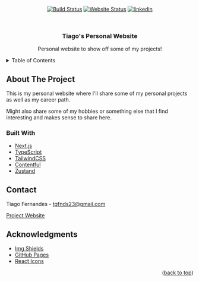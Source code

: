 <!-- Markdown link & img definitions -->

[build-image]: https://img.shields.io/github/workflow/status/tgfnds/tgfnds.github.io/Build%20and%20Deploy?style=flat-square
[build-url]: https://github.com/tgfnds/tgfnds.github.io/actions/workflows/build-and-deploy.yml
[website-image]: https://img.shields.io/website?style=flat-square&url=https%3A%2F%2Ftgfnds.dev
[website-url]: https://tgfnds.dev
[linkedin]: https://img.shields.io/badge/LinkedIn-blue?style=flat-square&logo=linkedin&labelColor=blue
[linkedin-url]: https://www.google.com

<div id="top"></div>

<div align="center">
  
[![Build Status][build-image]][build-url]
[![Website Status][website-image]][website-url]
[![linkedin][linkedin]][linkedin-url]
  
</div>



<br />
<div align="center">
<h3>Tiago's Personal Website</h3>

  <p>
    Personal website to show off some of my projects!
  </p>
</div>

<details>
  <summary>Table of Contents</summary>
  <ol>
    <li>
      <a href="#about-the-project">About The Project</a>
      <ul>
        <li><a href="#built-with">Built With</a></li>
      </ul>
    </li>
    <li><a href="#contact">Contact</a></li>
    <li><a href="#acknowledgments">Acknowledgments</a></li>
  </ol>
</details>

## About The Project

This is my personal website where I'll share some of my personal projects as well as my career path.

Might also share some of my hobbies or something else that I find interesting and makes sense to share here.

### Built With

* [Next.js](https://nextjs.org/)
* [TypeScript](https://www.typescriptlang.org/)
* [TailwindCSS](https://tailwindcss.com/)
* [Contentful](https://www.contentful.com/)
* [Zustand](https://github.com/pmndrs/zustand)

## Contact

Tiago Fernandes - tgfnds23@gmail.com

[Project Website](https://tgdnds.dev)

## Acknowledgments

* [Img Shields](https://shields.io)
* [GitHub Pages](https://pages.github.com)
* [React Icons](https://react-icons.github.io/react-icons/search)

<p align="end">(<a href="#top">back to top</a>)</p>
